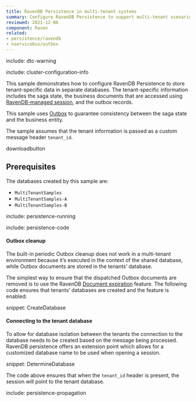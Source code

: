 ```yaml
---
title: RavenDB Persistence in multi-tenant systems
summary: Configure RavenDB Persistence to support multi-tenant scenarios.
reviewed: 2021-12-06
component: Raven
related:
- persistence/ravendb
- nservicebus/outbox
---
```


include: dtc-warning

include: cluster-configuration-info

This sample demonstrates how to configure RavenDB Persistence to store tenant-specific data in separate databases. The tenant-specific information includes the saga state, the business documents that are accessed using [RavenDB-managed session](/persistence/ravendb/#shared-session), and the outbox records.

This sample uses [Outbox](/nservicebus/outbox/) to guarantee consistency between the saga state and the business entity.

The sample assumes that the tenant information is passed as a custom message header `tenant_id`.

downloadbutton


## Prerequisites

The databases created by this sample are:

 * `MultiTenantSamples`
 * `MultiTenantSamples-A`
 * `MultiTenantSamples-B`

include: persistence-running

include: persistence-code


#### Outbox cleanup

The built-in periodic Outbox cleanup does not work in a multi-tenant environment because it’s executed in the context of the shared database, while Outbox documents are stored in the tenants’ database.

The simplest way to ensure that the dispatched Outbox documents are removed is to use the RavenDB [Document expiration](https://ravendb.net/docs/article-page/5.3/csharp/server/extensions/expiration) feature. The following code ensures that tenants’ databases are created and the feature is enabled:

snippet: CreateDatabase

#### Connecting to the tenant database

To allow for database isolation between the tenants the connection to the database needs to be created based on the message being processed. RavenDB persistence offers an extension point which allows for a customized database name to be used when opening a session.

snippet: DetermineDatabase

The code above ensures that when the `tenant_id` header is present, the session will point to the tenant database.

include: persistence-propagation
